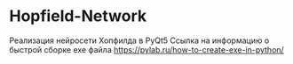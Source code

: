 # Hopfield-Network
Реализация нейросети Хопфилда в PyQt5
Ссылка на информацию о быстрой сборке exe файла
https://pylab.ru/how-to-create-exe-in-python/
